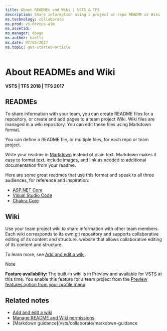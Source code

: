 ```yaml
---
title: About READMEs and Wiki | VSTS & TFS 
description: Share information using a project or repo README or Wiki    
ms.technology: collaborate
ms.prod: vs-devops-alm
ms.assetid:  
ms.manager: douge
ms.author: kaelli
ms.date: 07/05/2017
ms.topic: get-started-article
---
```



# About READMEs and Wiki

**VSTS | TFS 2018 | TFS 2017**


## READMEs

To share information with your team, you can create README files for a repository, or create and add pages to a team project Wiki. Wiki files are managed in a wiki repository. You can edit these files using Markdown format.  

You can define a README file, or multiple files, for each repo or team project. 

Write your readme in [Markdown](../collaborate/markdown-guidance.md) instead of plain text. Markdown makes it easy to format text, include images, and link as needed to additional documentation from your readme.

Here are some great readmes that use this format and speak to all three audiences, for reference and inspiration:

- [ASP.NET Core](https://github.com/aspnet/Home)
- [Visual Studio Code](https://github.com/Microsoft/vscode)
- [Chakra Core](https://github.com/Microsoft/ChakraCore)


## Wiki

Use your team project wiki to share information with other team members. Each wiki corresponds to its own git repository and supports collaborative editing of its content and structure.   website that allows collaborative editing of its content and structure.

To learn more, see [Add and edit a wiki](add-edit-wiki.md).

>[!NOTE]  
><b>Feature availability: </b>The built-in wiki is in Preview and available for VSTS at this time. You enable this feature for a team project from the [Preview features option from your profile menu](preview-features.md#account-level).   

## Related notes
- [Add and edit a wiki](add-edit-wiki.md)
- [Manage README and Wiki permissions](manage-readme-wiki-permissions.md)
- [Markdown guidance](vsts/collaborate/markdown-guidance